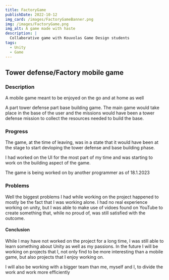 ```yaml
---
title: FactoryGame
publishDate: 2022-10-12
img_card: /images/FactoryGameBanner.png
img: /images/FactoryGame.png
img_alt: A game made with haste
description: |
  Collaborative game with Kouvolas Game Design students
tags:
  - Unity
  - Game
---
```


## Tower defense/Factory mobile game

### Description

A mobile game meant to be enjoyed on the go and at home as well

A part tower defense part base building game. The main game would take place in the base of the user and the missions would have been a tower defense mission to collect the resources needed to build the base. 

### Progress

The game, at the time of leaving, was in a state that it would have been at the stage to start devloping the tower defense and base building phase.

I had worked on the UI for the most part of my time and was starting to work on the building aspect of the game.

The game is being worked on by another programmer as of 18.1.2023

### Problems

Well the biggest problems I had while working on the project happened to mostly be the fact that I was working alone. I had no real experience working on unity, but I was able to make use of vidoes found on YouTube to create something that, while no proud of, was still satisfied with the outcome.

#### Conclusion

While I may have not worked on the project for a long time, I was still able to learn something about Unity as well as my passions. In the future I will be working on projects that I, not only find to be more interesting than a mobile game, but also projects that I enjoy working on.

I will also be working with a bigger team than me, myself and I, to divide the work and work more efficiently 